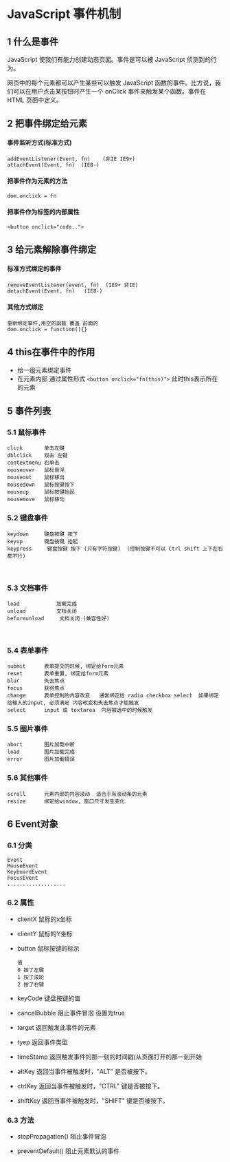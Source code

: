 # JavaScript 事件机制

## 1 什么是事件

JavaScript 使我们有能力创建动态页面。事件是可以被 JavaScript 侦测到的行为。

网页中的每个元素都可以产生某些可以触发 JavaScript 函数的事件。比方说，我们可以在用户点击某按钮时产生一个 onClick 事件来触发某个函数。事件在 HTML 页面中定义。



## 2 把事件绑定给元素

#### 事件监听方式(标准方式)		

```
addEventListener(Event, fn)    (非IE IE9+)  
attachEvent(Event, fn)  (IE8-)
```

#### 把事件作为元素的方法		

```
dom.onclick = fn	
```

#### 把事件作为标签的内部属性	

```
<button onclick="code..">
```



## 3 给元素解除事件绑定	

#### 标准方式绑定的事件	

```
removeEventListener(event, fn)  (IE9+ 非IE)
detachEvent(Event, fn)   (IE8-)
```

#### 其他方式绑定		

```
重新绑定事件,用空的函数 覆盖 前面的
dom.onclick = function(){}
```



## 4 this在事件中的作用	

* 给一组元素绑定事件
* 在元素内部 通过属性形式 `<button onclick="fn(this)">`  此时this表示所在的元素		



## 5 事件列表

### 5.1 鼠标事件

```
click		单击左键
dblclick	双击 左键
contextmenu	右单击
mouseover	鼠标悬浮
mouseout	鼠标移出
mousedown	鼠标按键按下
mouseup	  	鼠标按键抬起
mousemove	鼠标移动
```



### 5.2 键盘事件

```
keydown		键盘按键 按下
keyup		键盘按键 抬起
keypress	 键盘按键 按下 (只有字符按键)  (控制按键不可以 Ctrl shift 上下左右都不行)
```

​	

### 5.3 文档事件

```
load			加载完成
unload			文档关闭
beforeunload	 文档关闭 (兼容性好)
```

​	

### 5.4 表单事件

```
submit		表单提交的时候, 绑定给form元素
reset		表单重置, 绑定给form元素
blur		失去焦点
focus		获得焦点
change		表单控制的内容改变   通常绑定给 radio checkbox select  如果绑定给输入的input, 必须满足 内容改变和失去焦点才能触发
select		input 或 textarea  内容被选中的时候触发
```



### 5.5 图片事件

```
abort		图片加载中断
load		图片加载完成
error		图片加载错误
```



### 5.6 其他事件

```
scroll		元素内部的内容滚动  适合于有滚动条的元素
resize		绑定给window, 窗口尺寸发生变化
```



## 6 Event对象

### 6.1 分类	

```
Event		
MouseEvent	
KeyboardEvent	
FocusEvent	
...................	
```



### 6.2 属性	

* clientX	鼠标的x坐标

* clientY	鼠标的Y坐标

* button	鼠标按键的标示

  ```
  值
  0	按了左键
  1	按了滚轮
  2	按了右键	
  ```

* keyCode	 键盘按键的值

* cancelBubble	阻止事件冒泡 设置为true

* target	返回触发此事件的元素

* tyep	返回事件类型

* timeStamp	返回触发事件的那一刻的时间戳(从页面打开的那一刻开始

* altKey		返回当事件被触发时，"ALT" 是否被按下。

* ctrlKey		返回当事件被触发时，"CTRL" 键是否被按下。

* shiftKey	   返回当事件被触发时，"SHIFT" 键是否被按下。

### 6.3 方法	

* stopPropagation()	阻止事件冒泡

* preventDefault()	 阻止元素默认的事件